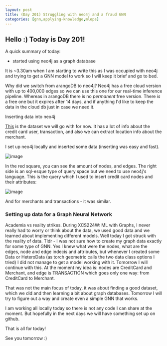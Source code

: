 ```yaml
---
layout: post
title: (Day 201) Struggling with neo4j and a fraud GNN
categories: [gnn,applying-knowledge,mlops]
---
```


## Hello :) Today is Day 201!
A quick summary of today:
* started using neo4j as a graph database

It is ~3.30am when I am starting to write this as I was occupied with neo4j and trying to get a GNN model to work so I will keep it brief and go to bed.

Why did we switch from arangoDB to neo4j? 
Neo4j has a free cloud version with up to 400,000 edges so we can use this one for our real-time inference pipeline. Whereas in arangoDB there is no *permanent* free version. There *is* a free one but it expires after 14 days, and if anything I'd like to keep the data in the cloud db just in case we need it. 

Inserting data into neo4j

[This](https://www.kaggle.com/datasets/kartik2112/fraud-detection) is the dataset we will go with for now. It has a lot of info about the credit card user, transaction, and also we can extract location info about the merchant.

I set up neo4j locally and inserted some data (inserting was easy and fast).

![image](https://github.com/user-attachments/assets/307099e5-d047-4e24-bbb6-623c89560c51)

In the red square, you can see the amount of nodes, and edges. The right side is an sql-esque type of query space but we need to use neo4j's language. 
This is the query which I used to insert credit card nodes and their attributes:

![image](https://github.com/user-attachments/assets/3ad43df6-3e24-4561-8254-9bc7476b285f)

And for merchants and transactions - it was similar.


### Setting up data for a Graph Neural Network

Academia vs reality strikes. During XCS224W: ML with Graphs, I never really had to worry or think about the data, we used good data and we learned about implementing different models. Well today I got struck with the reality of data. Tldr - I was not sure how to create my graph data exactly for some type of GNN. Yes I knew what were the nodes, what are the edges, node and edge indecis and attributes, but whenever I created some Data or HeteroData (as torch geometric calls the two data class options I tried) I did not manage to get a model working with it. Tomorrow I will continue with this. At the moment my idea is: nodes are CreditCard and Merchant, and edge is TRANSACTION which goes only one way: from CreditCard to Merchant. 

That was not the main focus of today, it was about finding a good dataset, which we did and then learning a bit about graph databases. Tomorrow I will try to figure out a way and create even a simple GNN that works.


I am working all locally today so there is not any code I can share at the moment. But hopefully in the next days we will have something set up on github.



That is all for today!

See you tomorrow :)
